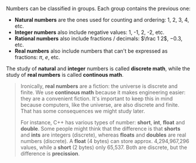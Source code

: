 Numbers can be classified in groups. Each group contains the previous one:

- **Natural numbers** are the ones used for counting and ordering: 1, 2, 3, 4, etc.
- **Integer numbers** also include negative values: 1, -1, 2, -2, etc.
- **Rational numbers** also include fractions / decimals: $\frac 1 2$, $-0.3$, etc.
- **Real numbers** also include numbers that can't be expressed as fractions: $\pi$, $e$, etc.

The study of **natural** and **integer** numbers is called **discrete math**, while the study of **real numbers** is called **continous math**. 

>Ironically, **real numbers** are a fiction: the universe is discrete and finite. We use **continous math** because it makes engineering easier: they are a convenient fiction. It's important to keep this in mind because computers, like the universe, are also discrete and finite. That has some consequences we might study later.
>
>For instance, C++ has various types of number: **short**, **int**, **float** and **double**. Some people might think that the difference is that **shorts** and **ints** are integers (discrete), whereas **floats** and **doubles** are real numbers (discrete). A **float** (4 bytes) can store approx. 4,294,967,296 values, while a **short** (2 bytes) only 65,537. Both are discrete, but the difference is **precission**.
